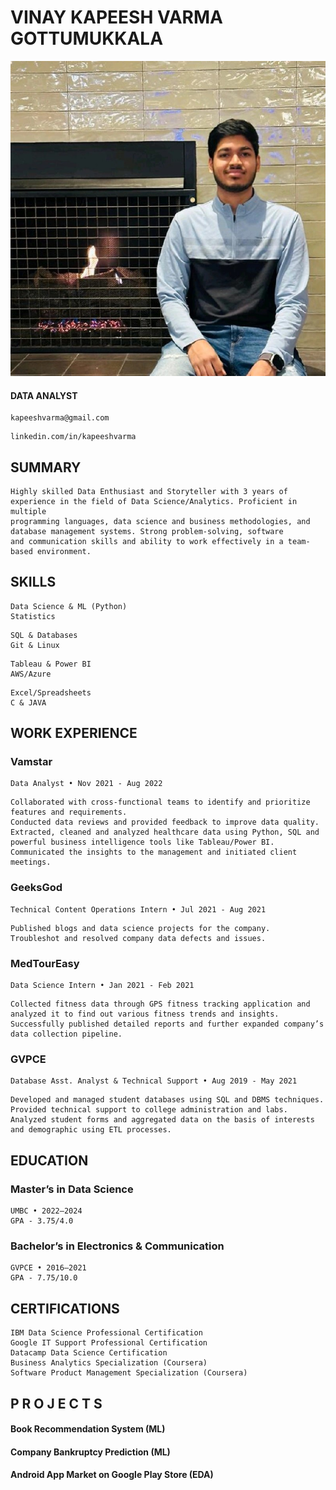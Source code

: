 # VINAY KAPEESH VARMA GOTTUMUKKALA
![alt text](1694895514921.jpg)
#### DATA ANALYST

```
kapeeshvarma@gmail.com
```
```
linkedin.com/in/kapeeshvarma
```

## SUMMARY
```
Highly skilled Data Enthusiast and Storyteller with 3 years of experience in the field of Data Science/Analytics. Proficient in multiple
programming languages, data science and business methodologies, and database management systems. Strong problem-solving, software
and communication skills and ability to work effectively in a team-based environment.
```

## SKILLS

```
Data Science & ML (Python)
Statistics
```
```
SQL & Databases
Git & Linux
```
```
Tableau & Power BI
AWS/Azure
```
```
Excel/Spreadsheets
C & JAVA
```
## WORK EXPERIENCE

### Vamstar
```
Data Analyst • Nov 2021 - Aug 2022
```
```
Collaborated with cross-functional teams to identify and prioritize features and requirements.
Conducted data reviews and provided feedback to improve data quality.
Extracted, cleaned and analyzed healthcare data using Python, SQL and powerful business intelligence tools like Tableau/Power BI.
Communicated the insights to the management and initiated client meetings.
```
### GeeksGod
```
Technical Content Operations Intern • Jul 2021 - Aug 2021
```
```
Published blogs and data science projects for the company.
Troubleshot and resolved company data defects and issues.
```
### MedTourEasy
```
Data Science Intern • Jan 2021 - Feb 2021
```
```
Collected fitness data through GPS fitness tracking application and analyzed it to find out various fitness trends and insights.
Successfully published detailed reports and further expanded company’s data collection pipeline.
```
### GVPCE
```
Database Asst. Analyst & Technical Support • Aug 2019 - May 2021
```
```
Developed and managed student databases using SQL and DBMS techniques.
Provided technical support to college administration and labs.
Analyzed student forms and aggregated data on the basis of interests and demographic using ETL processes.
```
## EDUCATION
### Master’s in Data Science

```
UMBC • 2022–2024
GPA - 3.75/4.0
```

### Bachelor’s in Electronics & Communication

```
GVPCE • 2016–2021
GPA - 7.75/10.0
```
## CERTIFICATIONS

```
IBM Data Science Professional Certification
Google IT Support Professional Certification
Datacamp Data Science Certification
Business Analytics Specialization (Coursera)
Software Product Management Specialization (Coursera)
```
## P R O J E C T S
#### Book Recommendation System (ML)

#### Company Bankruptcy Prediction (ML)

#### Android App Market on Google Play Store (EDA)
